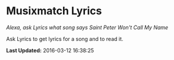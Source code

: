 # Musixmatch Lyrics
*Alexa, ask Lyrics what song says Saint Peter Won't Call My Name*

Ask Lyrics to get lyrics for a song and to read it.

**Last Updated:** 2016-03-12 16:38:25